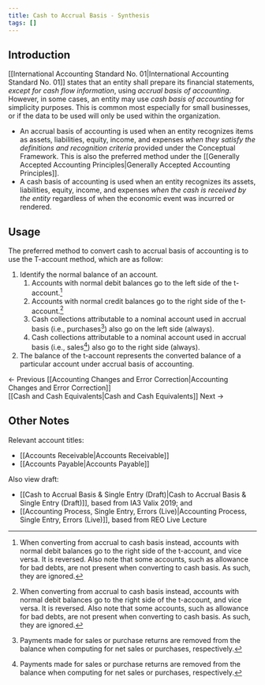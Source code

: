 ```yaml
---
title: Cash to Accrual Basis - Synthesis
tags: []
---
```


## Introduction
[[International Accounting Standard No. 01|International Accounting Standard No. 01]] states that an entity shall prepare its financial statements, *except for cash flow information*, using *accrual basis of accounting*. However, in some cases, an entity may use *cash basis of accounting* for simplicity purposes. This is common most especially for small businesses, or if the data to be used will only be used within the organization.
- An accrual basis of accounting is used when an entity recognizes items as assets, liabilities, equity, income, and expenses *when they satisfy the definitions and recognition criteria* provided under the Conceptual Framework. This is also the preferred method under the [[Generally Accepted Accounting Principles|Generally Accepted Accounting Principles]].
- A cash basis of accounting is used when an entity recognizes its assets, liabilities, equity, income, and expenses *when the cash is received by the entity* regardless of when the economic event was incurred or rendered.

## Usage
The preferred method to convert cash to accrual basis of accounting is to use the T-account method, which are as follow:
1. Identify the normal balance of an account.
	1. Accounts with normal debit balances go to the left side of the t-account.[^1]
	2. Accounts with normal credit balances go to the right side of the t-account.[^1]
	3. Cash collections attributable to a nominal account used in accrual basis (i.e., purchases[^2]) also go on the left side (always).
	4. Cash collections attributable to a nominal account used in accrual basis (i.e., sales[^2]) also go to the right side (always).
2. The balance of the t-account represents the converted balance of a particular account under accrual basis of accounting.

← Previous [[Accounting Changes and Error Correction|Accounting Changes and Error Correction]]  
[[Cash and Cash Equivalents|Cash and Cash Equivalents]] Next →
## Other Notes

Relevant account titles:
- [[Accounts Receivable|Accounts Receivable]]
- [[Accounts Payable|Accounts Payable]]

Also view draft: 
- [[Cash to Accrual Basis & Single Entry (Draft)|Cash to Accrual Basis & Single Entry (Draft)]], based from IA3 Valix 2019; and
- [[Accounting Process, Single Entry, Errors (Live)|Accounting Process, Single Entry, Errors (Live)]], based from REO Live Lecture

[^1]: When converting from accrual to cash basis instead, accounts with normal debit balances go to the right side of the t-account, and vice versa. It is reversed. Also note that some accounts, such as allowance for bad debts, are not present when converting to cash basis. As such, they are ignored.
[^2]: Payments made for sales or purchase returns are removed from the balance when computing for net sales or purchases, respectively.
